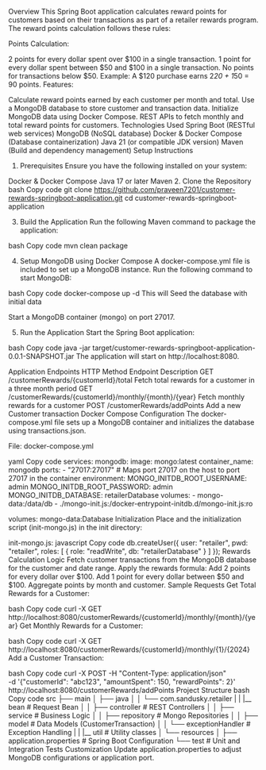 Overview
This Spring Boot application calculates reward points for customers based on their transactions as part of a retailer rewards program. The reward points calculation follows these rules:

Points Calculation:

2 points for every dollar spent over $100 in a single transaction.
1 point for every dollar spent between $50 and $100 in a single transaction.
No points for transactions below $50.
Example: A $120 purchase earns 2*20 + 1*50 = 90 points.
Features:

Calculate reward points earned by each customer per month and total.
Use a MongoDB database to store customer and transaction data.
Initialize MongoDB data using Docker Compose.
REST APIs to fetch monthly and total reward points for customers.
Technologies Used
Spring Boot (RESTful web services)
MongoDB (NoSQL database)
Docker & Docker Compose (Database containerization)
Java 21 (or compatible JDK version)
Maven (Build and dependency management)
Setup Instructions
1. Prerequisites
Ensure you have the following installed on your system:

Docker & Docker Compose
Java 17 or later
Maven
2. Clone the Repository
bash
Copy code
git clone <https://github.com/praveen7201/customer-rewards-springboot-application.git>
cd customer-rewards-springboot-application

3. Build the Application
Run the following Maven command to package the application:

bash
Copy code
mvn clean package

4. Setup MongoDB using Docker Compose
A docker-compose.yml file is included to set up a MongoDB instance. Run the following command to start MongoDB:

bash
Copy code
docker-compose up -d
This will Seed the database with initial data

Start a MongoDB container (mongo) on port 27017.

5. Run the Application
Start the Spring Boot application:

bash
Copy code
java -jar target/customer-rewards-springboot-application-0.0.1-SNAPSHOT.jar
The application will start on http://localhost:8080.

Application Endpoints
HTTP Method	Endpoint	Description
GET	/customerRewards/{customerId}/total	Fetch total rewards for a customer in a three month period
GET	/customerRewards/{customerId}/monthly/{month}/{year}	Fetch monthly rewards for a customer
POST	/customerRewards/addPoints	Add a new Customer transaction
Docker Compose Configuration
The docker-compose.yml file sets up a MongoDB container and initializes the database using transactions.json.

File: docker-compose.yml

yaml
Copy code
services:
  mongodb:
    image: mongo:latest
    container_name: mongodb
    ports:
      - "27017:27017" # Maps port 27017 on the host to port 27017 in the container
    environment:
      MONGO_INITDB_ROOT_USERNAME: admin
      MONGO_INITDB_ROOT_PASSWORD: admin
      MONGO_INITDB_DATABASE: retailerDatabase
    volumes:
      - mongo-data:/data/db
      - ./mongo-init.js:/docker-entrypoint-initdb.d/mongo-init.js:ro

volumes:
  mongo-data:Database Initialization Place and the initialization script (init-mongo.js) in the init directory:

init-mongo.js:
javascript
Copy code
db.createUser({
  user: "retailer",
  pwd: "retailer",
  roles: [
    { role: "readWrite", db: "retailerDatabase" }
  ]
});
Rewards Calculation Logic
Fetch customer transactions from the MongoDB database for the customer and date range.
Apply the rewards formula:
Add 2 points for every dollar over $100.
Add 1 point for every dollar between $50 and $100.
Aggregate points by month and customer.
Sample Requests
Get Total Rewards for a Customer:

bash
Copy code
curl -X GET http://localhost:8080/customerRewards/{customerId}/monthly/{month}/{year}
Get Monthly Rewards for a Customer:

bash
Copy code
curl -X GET http://localhost:8080/customerRewards/{customerId}/monthly/{1}/{2024}
Add a Customer Transaction:

bash
Copy code
curl -X POST -H "Content-Type: application/json" \
-d '{"customerId": "abc123", "amountSpent": 150, "rewardPoints": 2}' \
http://localhost:8080/customerRewards/addPoints
Project Structure
bash
Copy code
src
├── main
│   ├── java
│   │   └── com.sandusky.retailer
|   |       |__ bean        # Request Bean
│   │       ├── controller   # REST Controllers
│   │       ├── service      # Business Logic
│   │       ├── repository   # Mongo Repositories
│   │       ├── model        # Data Models (CustomerTransaction)
│   │       └── exceptionHandler    # Exception Handling
|   |       |__ util         # Utility classes
│   └── resources
│       ├── application.properties # Spring Boot Configuration
└── test # Unit and Integration Tests
Customization
Update application.properties to adjust MongoDB configurations or application port.
